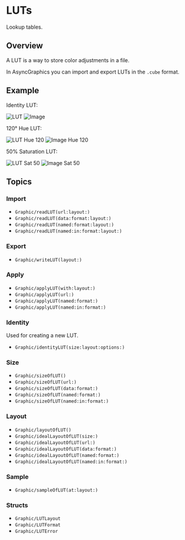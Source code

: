 # LUTs

Lookup tables.

## Overview

A LUT is a way to store color adjustments in a file.

In AsyncGraphics you can import and export LUTs in the `.cube` format.

## Example

Identity LUT:

![LUT](https://github.com/heestand-xyz/AsyncGraphics-Docs/blob/main/Images/LUTs/LUT.png?raw=true)
![Image](https://github.com/heestand-xyz/AsyncGraphics-Docs/blob/main/Images/LUTs/Image.png?raw=true)

120° Hue LUT:

![LUT Hue 120](https://github.com/heestand-xyz/AsyncGraphics-Docs/blob/main/Images/LUTs/LUT_Hue_120.png?raw=true)
![Image Hue 120](https://github.com/heestand-xyz/AsyncGraphics-Docs/blob/main/Images/LUTs/Image_Hue_120.png?raw=true)

50% Saturation LUT:

![LUT Sat 50](https://github.com/heestand-xyz/AsyncGraphics-Docs/blob/main/Images/LUTs/LUT_Sat_50.png?raw=true)
![Image Sat 50](https://github.com/heestand-xyz/AsyncGraphics-Docs/blob/main/Images/LUTs/Image_Sat_50.png?raw=true)

## Topics

### Import

- ``Graphic/readLUT(url:layout:)``
- ``Graphic/readLUT(data:format:layout:)``
- ``Graphic/readLUT(named:format:layout:)``
- ``Graphic/readLUT(named:in:format:layout:)``

### Export

- ``Graphic/writeLUT(layout:)``

### Apply

- ``Graphic/applyLUT(with:layout:)``
- ``Graphic/applyLUT(url:)``
- ``Graphic/applyLUT(named:format:)``
- ``Graphic/applyLUT(named:in:format:)``

### Identity

Used for creating a new LUT.

- ``Graphic/identityLUT(size:layout:options:)``

### Size

- ``Graphic/sizeOfLUT()``
- ``Graphic/sizeOfLUT(url:)``
- ``Graphic/sizeOfLUT(data:format:)``
- ``Graphic/sizeOfLUT(named:format:)``
- ``Graphic/sizeOfLUT(named:in:format:)``

### Layout

- ``Graphic/layoutOfLUT()``
- ``Graphic/idealLayoutOfLUT(size:)``
- ``Graphic/idealLayoutOfLUT(url:)``
- ``Graphic/idealLayoutOfLUT(data:format:)``
- ``Graphic/idealLayoutOfLUT(named:format:)``
- ``Graphic/idealLayoutOfLUT(named:in:format:)``

### Sample

- ``Graphic/sampleOfLUT(at:layout:)``

### Structs

- ``Graphic/LUTLayout``
- ``Graphic/LUTFormat``
- ``Graphic/LUTError``

